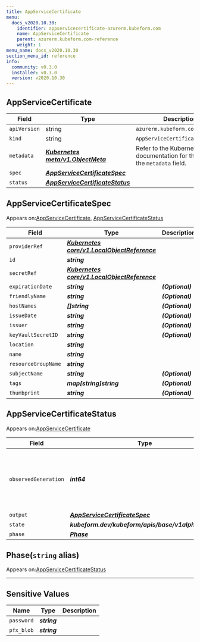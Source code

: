 ```yaml
---
title: AppServiceCertificate
menu:
  docs_v2020.10.30:
    identifier: appservicecertificate-azurerm.kubeform.com
    name: AppServiceCertificate
    parent: azurerm.kubeform.com-reference
    weight: 1
menu_name: docs_v2020.10.30
section_menu_id: reference
info:
  community: v0.3.0
  installer: v0.3.0
  version: v2020.10.30
---
```


## AppServiceCertificate
| Field | Type | Description |
| ------ | ----- | ----------- |
| `apiVersion` | string | `azurerm.kubeform.com/v1alpha1` |
|    `kind` | string | `AppServiceCertificate` |
| `metadata` | ***[Kubernetes meta/v1.ObjectMeta](https://v1-18.docs.kubernetes.io/docs/reference/generated/kubernetes-api/v1.18/#objectmeta-v1-meta)***|Refer to the Kubernetes API documentation for the fields of the `metadata` field.|
| `spec` | ***[AppServiceCertificateSpec](#appservicecertificatespec)***||
| `status` | ***[AppServiceCertificateStatus](#appservicecertificatestatus)***||
## AppServiceCertificateSpec

Appears on:[AppServiceCertificate](#appservicecertificate), [AppServiceCertificateStatus](#appservicecertificatestatus)

| Field | Type | Description |
| ------ | ----- | ----------- |
| `providerRef` | ***[Kubernetes core/v1.LocalObjectReference](https://v1-18.docs.kubernetes.io/docs/reference/generated/kubernetes-api/v1.18/#localobjectreference-v1-core)***||
| `id` | ***string***||
| `secretRef` | ***[Kubernetes core/v1.LocalObjectReference](https://v1-18.docs.kubernetes.io/docs/reference/generated/kubernetes-api/v1.18/#localobjectreference-v1-core)***||
| `expirationDate` | ***string***| ***(Optional)*** |
| `friendlyName` | ***string***| ***(Optional)*** |
| `hostNames` | ***[]string***| ***(Optional)*** |
| `issueDate` | ***string***| ***(Optional)*** |
| `issuer` | ***string***| ***(Optional)*** |
| `keyVaultSecretID` | ***string***| ***(Optional)*** |
| `location` | ***string***||
| `name` | ***string***||
| `resourceGroupName` | ***string***||
| `subjectName` | ***string***| ***(Optional)*** |
| `tags` | ***map[string]string***| ***(Optional)*** |
| `thumbprint` | ***string***| ***(Optional)*** |
## AppServiceCertificateStatus

Appears on:[AppServiceCertificate](#appservicecertificate)

| Field | Type | Description |
| ------ | ----- | ----------- |
| `observedGeneration` | ***int64***| ***(Optional)*** Resource generation, which is updated on mutation by the API Server.|
| `output` | ***[AppServiceCertificateSpec](#appservicecertificatespec)***| ***(Optional)*** |
| `state` | ***kubeform.dev/kubeform/apis/base/v1alpha1.State***| ***(Optional)*** |
| `phase` | ***[Phase](#phase)***| ***(Optional)*** |
## Phase(`string` alias)

Appears on:[AppServiceCertificateStatus](#appservicecertificatestatus)

---
## Sensitive Values
| Name | Type | Description |
|------|------|-------------|
| `password` | ***string*** ||
| `pfx_blob` | ***string*** ||
